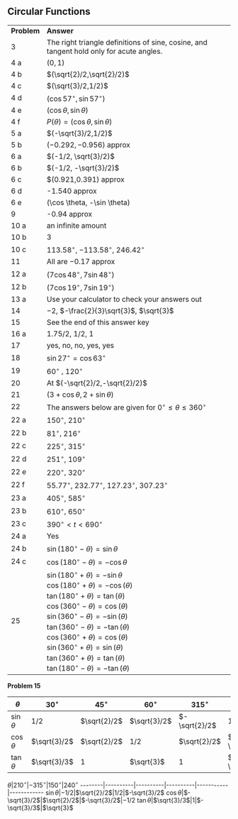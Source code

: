 
## Circular Functions

|||
|-------|------|
|**Problem**|**Answer**|
3|The right triangle definitions of sine, cosine, and tangent hold only for acute angles.
4 a|$(0,1)$
4 b|$(\sqrt{2}/2,\sqrt{2}/2)$
4 c|$(\sqrt{3}/2,1/2)$
4 d|$(\cos 57^\circ, \sin 57^\circ)$
4 e|$(\cos \theta, \sin \theta)$
4 f|$P(\theta) = (\cos \theta, \sin \theta)$
5 a|$(-\sqrt{3}/2,1/2)$
5 b|$(−0.292,−0.956)$ approx
6 a|$(-1/2, \sqrt{3}/2)$
6 b|$(-1/2, -\sqrt{3}/2)$
6 c|$(0.921,0.391) approx
6 d|-1.540 approx
6 e|(\cos \theta, -\sin \theta)
9|-0.94 approx
10 a|an infinite amount
10 b|3
10 c|$113.58^\circ$, $-113.58^\circ$, $246.42^\circ$
11|All are −0.17 approx
12 a|$(7\cos 48^\circ, 7\sin 48^\circ)$
12 b|$(7\cos 19^\circ, 7\sin 19^\circ)$
13 a|Use your calculator to check your answers out
14|$-2$, $-\frac{2}{3}\sqrt{3}$, $\sqrt{3}$
15|See the end of this answer key
16 a|$1.75/2$, $1/2$, $1$
17|yes, no, no, yes, yes
18|$\sin 27^\circ = \cos 63^\circ$
19|$60^\circ$ , $120^\circ$
20|At $(-\sqrt{2}/2,-\sqrt{2}/2)$
21|$(3 + \cos\theta, 2 + \sin\theta)$
22|The answers below are given for $0^\circ \leq \theta \leq 360^\circ$
22 a|$150^\circ$, $210^\circ$
22 b|$81^\circ$, $216^\circ$
22 c|$225^\circ$, $315^\circ$
22 d|$251^\circ$, $109^\circ$
22 e|$220^\circ$, $320^\circ$
22 f|$55.77^\circ$, $232.77^\circ$, $127.23^\circ$, $307.23^\circ$
23 a|$405^\circ$, $585^\circ$
23 b|$610^\circ$, $650^\circ$
23 c|$390^\circ \lt t \lt 690^\circ$
24 a|Yes
24 b|$\sin(180^\circ - \theta) = \sin \theta$
24 c|$\cos(180^\circ - \theta) = -\cos \theta$
25|$\sin(180^\circ + \theta) = -\sin\theta$<br> $\cos(180^\circ+\theta)=-\cos(\theta)$<br> $\tan(180^\circ + \theta)=\tan(\theta)$<br> $\cos(360^\circ - \theta) = \cos(\theta)$<br> $\sin(360^\circ - \theta) = -\sin(\theta)$<br> $\tan(360^\circ - \theta) = -\tan(\theta)$<br> $\cos(360^\circ + \theta) = \cos(\theta)$<br> $\sin(360^\circ + \theta) = \sin(\theta)$<br> $\tan(360^\circ + \theta) = \tan(\theta)$<br> $\tan(180^\circ - \theta)=-\tan(\theta)$


**Problem 15**

$\theta$|$30^\circ$|$45^\circ$|$60^\circ$|$315^\circ$|$-210^\circ$
--------|----------|----------|----------|-----------|------------
$\sin\theta$|$1/2$|$\sqrt{2}/2$|$\sqrt{3}/2$|$-\sqrt{2}/2$|$1/2$
$\cos\theta$|$\sqrt{3}/2$|$\sqrt{2}/2$|$1/2$|$\sqrt{2}/2$|$-\sqrt{3}/2$
$\tan\theta$|$\sqrt{3}/3$|1|$\sqrt{3}$|$1$|$-\sqrt{3}/3$

$\theta$|$210^\circ$|$-315^\circ$|$150^\circ$|$240^\circ$
--------|----------|----------|----------|-----------|------------
$\sin\theta$|$-1/2$|$\sqrt{2}/2$|1/2|$-\sqrt{3}/2$
$\cos\theta$|$-\sqrt{3}/2$|$\sqrt{2}/2$|$-\sqrt{3}/2$|$-1/2$
$\tan\theta$|$\sqrt{3}/3$|1|$-\sqrt{3}/3$|$\sqrt{3}$

